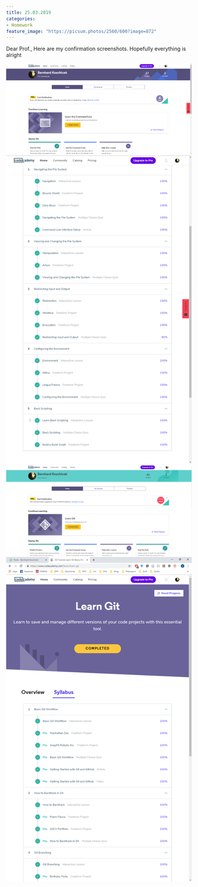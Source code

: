 ```yaml
---
title: 25.03.2019
categories:
- Homework
feature_image: "https://picsum.photos/2560/600?image=872"
---
```


Dear Prof., 
Here are my confirmation screenshots. Hopefully everything is alright
<!-- more -->

![First-Tutorial](/img/Koschicek_TNT_bash_course_name_confirmation.png)
![First-Tutorial](/img/Koschicek_TNT_bash_course_overview.png)
![First-Tutorial](/img/Koschicek_TNT_git_course_name_confirmation.png)
![First-Tutorial](/img/Koschicek_TNT_git_course_overview.png)

